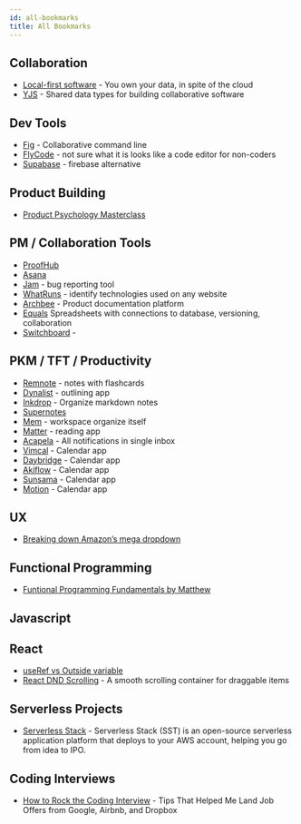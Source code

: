 ```yaml
---
id: all-bookmarks
title: All Bookmarks
---
```


## Collaboration
- [Local-first software](https://www.inkandswitch.com/local-first) - You own your data, in spite of the cloud
- [YJS](https://github.com/yjs/yjs) - Shared data types for building collaborative software

## Dev Tools
- [Fig](https://fig.io/) - Collaborative command line
- [FlyCode](https://www.flycode.com/) - not sure what it is looks like a code editor for non-coders
- [Supabase](https://supabase.com/) - firebase alternative

## Product Building
- [Product Psychology Masterclass](https://growth.design/course)

## PM / Collaboration Tools
- [ProofHub](https://www.proofhub.com/)
- [Asana](https://asana.com/)
- [Jam](https://jam.dev/) - bug reporting tool
- [WhatRuns](https://www.whatruns.com/) - identify technologies used on any website
- [Archbee](https://www.archbee.io/) - Product documentation platform
- [Equals](https://equals.app/) Spreadsheets with connections to database, versioning, collaboration
- [Switchboard](https://www.switchboard.app/) - 

## PKM / TFT / Productivity
- [Remnote](https://remnote.com/) - notes with flashcards
- [Dynalist](https://dynalist.io/) - outlining app
- [Inkdrop](https://www.inkdrop.app/) - Organize markdown notes
- [Supernotes](https://supernotes.app/)
- [Mem](https://get.mem.ai/) - workspace organize itself
- [Matter](https://hq.getmatter.app/) - reading app
- [Acapela](https://acapela.com/) - All notifications in single inbox
- [Vimcal](https://www.vimcal.com/) - Calendar app
- [Daybridge](https://daybridge.com/) - Calendar app
- [Akiflow](https://akiflow.com/) - Calendar app
- [Sunsama](https://get.sunsama.com/) - Calendar app
- [Motion](https://www.usemotion.com/) - Calendar app

## UX 
- [Breaking down Amazon’s mega dropdown](https://bjk5.com/post/44698559168/breaking-down-amazons-mega-dropdown) 

## Functional Programming
- [Funtional Programming Fundamentals by Matthew](https://www.matthewgerstman.com/tech/functional-programming-fundamentals/)

## Javascript

## React
- [useRef vs Outside variable](https://markoskon.com/the-difference-between-refs-and-variables/) 
- [React DND Scrolling](https://github.com/TechStark/react-dnd-scrolling) - A smooth scrolling container for draggable items

## Serverless Projects
- [Serverless Stack](https://serverless-stack.com/) - Serverless Stack (SST) is an open-source serverless application platform that deploys to your AWS account, helping you go from idea to IPO.

## Coding Interviews 
- [How to Rock the Coding Interview](https://www.freecodecamp.org/news/coding-interviews-for-dummies-5e048933b82b/) - Tips That Helped Me Land Job Offers from Google, Airbnb, and Dropbox

